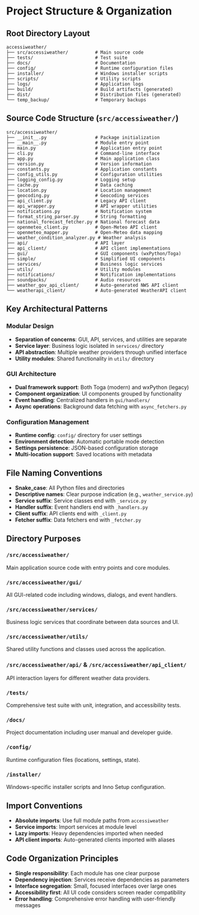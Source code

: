 # Project Structure & Organization

## Root Directory Layout
```
accessiweather/
├── src/accessiweather/          # Main source code
├── tests/                       # Test suite
├── docs/                        # Documentation
├── config/                      # Runtime configuration files
├── installer/                   # Windows installer scripts
├── scripts/                     # Utility scripts
├── logs/                        # Application logs
├── build/                       # Build artifacts (generated)
├── dist/                        # Distribution files (generated)
└── temp_backup/                 # Temporary backups
```

## Source Code Structure (`src/accessiweather/`)
```
src/accessiweather/
├── __init__.py                  # Package initialization
├── __main__.py                  # Module entry point
├── main.py                      # Application entry point
├── cli.py                       # Command-line interface
├── app.py                       # Main application class
├── version.py                   # Version information
├── constants.py                 # Application constants
├── config_utils.py              # Configuration utilities
├── logging_config.py            # Logging setup
├── cache.py                     # Data caching
├── location.py                  # Location management
├── geocoding.py                 # Geocoding services
├── api_client.py                # Legacy API client
├── api_wrapper.py               # API wrapper utilities
├── notifications.py             # Notification system
├── format_string_parser.py      # String formatting
├── national_forecast_fetcher.py # National forecast data
├── openmeteo_client.py          # Open-Meteo API client
├── openmeteo_mapper.py          # Open-Meteo data mapping
├── weather_condition_analyzer.py # Weather analysis
├── api/                         # API layer
├── api_client/                  # API client implementations
├── gui/                         # GUI components (wxPython/Toga)
├── simple/                      # Simplified UI components
├── services/                    # Business logic services
├── utils/                       # Utility modules
├── notifications/               # Notification implementations
├── soundpacks/                  # Audio resources
├── weather_gov_api_client/      # Auto-generated NWS API client
└── weatherapi_client/           # Auto-generated WeatherAPI client
```

## Key Architectural Patterns

### Modular Design
- **Separation of concerns**: GUI, API, services, and utilities are separate
- **Service layer**: Business logic isolated in `services/` directory
- **API abstraction**: Multiple weather providers through unified interface
- **Utility modules**: Shared functionality in `utils/` directory

### GUI Architecture
- **Dual framework support**: Both Toga (modern) and wxPython (legacy)
- **Component organization**: UI components grouped by functionality
- **Event handling**: Centralized handlers in `gui/handlers/`
- **Async operations**: Background data fetching with `async_fetchers.py`

### Configuration Management
- **Runtime config**: `config/` directory for user settings
- **Environment detection**: Automatic portable mode detection
- **Settings persistence**: JSON-based configuration storage
- **Multi-location support**: Saved locations with metadata

## File Naming Conventions
- **Snake_case**: All Python files and directories
- **Descriptive names**: Clear purpose indication (e.g., `weather_service.py`)
- **Service suffix**: Service classes end with `_service.py`
- **Handler suffix**: Event handlers end with `_handlers.py`
- **Client suffix**: API clients end with `_client.py`
- **Fetcher suffix**: Data fetchers end with `_fetcher.py`

## Directory Purposes

### `/src/accessiweather/`
Main application source code with entry points and core modules.

### `/src/accessiweather/gui/`
All GUI-related code including windows, dialogs, and event handlers.

### `/src/accessiweather/services/`
Business logic services that coordinate between data sources and UI.

### `/src/accessiweather/utils/`
Shared utility functions and classes used across the application.

### `/src/accessiweather/api/` & `/src/accessiweather/api_client/`
API interaction layers for different weather data providers.

### `/tests/`
Comprehensive test suite with unit, integration, and accessibility tests.

### `/docs/`
Project documentation including user manual and developer guide.

### `/config/`
Runtime configuration files (locations, settings, state).

### `/installer/`
Windows-specific installer scripts and Inno Setup configuration.

## Import Conventions
- **Absolute imports**: Use full module paths from `accessiweather`
- **Service imports**: Import services at module level
- **Lazy imports**: Heavy dependencies imported when needed
- **API client imports**: Auto-generated clients imported with aliases

## Code Organization Principles
- **Single responsibility**: Each module has one clear purpose
- **Dependency injection**: Services receive dependencies as parameters
- **Interface segregation**: Small, focused interfaces over large ones
- **Accessibility first**: All UI code considers screen reader compatibility
- **Error handling**: Comprehensive error handling with user-friendly messages
